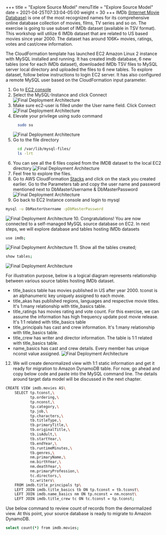 +++
title = "Explore Source Model"
menuTitle = "Explore Source Model"
date = 2021-04-25T07:33:04-05:00
weight = 30
+++
IMDb [(Internet Movie Database)](https://www.imdb.com/interfaces/) is one of the most recognized names for its comprehensive online database collection of movies, films, TV series and so on.
The exercise is going to use subset of IMDb dataset (available in TSV format). This workshop will utilize 6 IMDb dataset that are related to US based movies since year 2000.
The dataset has around 106K+ movies, ratings, votes and cast/crew information.

The CloudFormation template has launched EC2 Amazon Linux 2 instance with MySQL installed and running.
It has created imdb database, 6 new tables (one for each IMDb dataset), downloaded IMDb TSV files to MySQL server local directory and uploaded the files to 6 new tables. To explore dataset, follow below instructions to login EC2 server.
It has also configured a remote MySQL user based on the CloudFormation input parameter.

 1. Go to [EC2 console](https://console.aws.amazon.com/ec2/v2/home?region=us-east-1#Instances:instanceState=running)
 2. Select the MySQL-Instance and click Connect
    ![Final Deployment Architecture](/images/migration9.jpg)
 3. Make sure ec2-user is filled under the User name field. Click Connect
    ![Final Deployment Architecture](/images/migration10.jpg)
 4. Elevate your privilege using sudo command
    ```bash
      sudo su
    ```
    ![Final Deployment Architecture](/images/migration11.jpg)
 5. Go to the file directory
    ```bash
      cd /var/lib/mysql-files/
      ls -lrt
    ```
 6. You can see all the 6 files copied from the IMDB dataset to the local EC2 directory
    ![Final Deployment Architecture](/images/migration12.jpg)
 7. Feel free to explore the files.
 8. Go to AWS CloudFormation [Stacks](https://console.aws.amazon.com/cloudformation/home?region=us-east-1#/stacks?filteringStatus=active&filteringText=&viewNested=true&hideStacks=false) and click on the stack you created earlier. Go to the Parameters tab and copy the user name and password mentioned next to DbMasterUsername & DbMasterPassword
   ![Final Deployment Architecture](/images/migration13.jpg)
 9. Go back to EC2 Instance console and login to mysql
  ```bash
  mysql -u DbMasterUsername -pDbMasterPassword
  ```
   ![Final Deployment Architecture](/images/migration14.jpg)
10. Congratulations! You are now connected to a self-managed MySQL source database on EC2. In next steps, we will explore database and tables hosting IMDb datasets
  ```bash
  use imdb;
  ```
   ![Final Deployment Architecture](/images/migration15.jpg)
11. Show all the tables created;
   ```bash
   show tables;
   ```
   ![Final Deployment Architecture](/images/migration16.jpg)

For illustration purpose, below is a logical diagram represents relationship between various source tables hosting IMDb dataset.

  - title_basics table has movies published in US after year 2000. tconst is an alphanumeric key uniquely assigned to each movie.
  - title_akas has published regions, languages and respective movie titles. It's 1:many relationship with title_basics table.
  - title_ratings has movies rating and vote count. For this exercise, we can assume the information has high frequency update post movie release. It's 1:1 related with title_basics table
  - title_principals has cast and crew information. It's 1:many relationship with title_basics table.
  - title_crew has writer and director information. The table is 1:1 related with title_basics table.
  - name_basics has cast and crew details. Every member has unique nconst value assigned.
  ![Final Deployment Architecture](/images/migration31.jpg)

12. We will create denormalized view with 1:1 static information and get it ready for migration to Amazon DynamoDB table. For now, go ahead and copy below code and paste into the MySQL command line.
The details around target data model will be discussed in the next chapter.
```bash
CREATE VIEW imdb.movies AS\
    SELECT tp.tconst,\
           tp.ordering,\
           tp.nconst,\
           tp.category,\
           tp.job,\
           tp.characters,\
           tb.titleType,\
           tb.primaryTitle,\
           tb.originalTitle,\
           tb.isAdult,\
           tb.startYear,\
           tb.endYear,\
           tb.runtimeMinutes,\
           tb.genres,\
           nm.primaryName,\
           nm.birthYear,\
           nm.deathYear,\
           nm.primaryProfession,\
           tc.directors,\
           tc.writers\
    FROM imdb.title_principals tp\
    LEFT JOIN imdb.title_basics tb ON tp.tconst = tb.tconst\
    LEFT JOIN imdb.name_basics nm ON tp.nconst = nm.nconst\
    LEFT JOIN imdb.title_crew tc ON tc.tconst = tp.tconst;
  ```
  Use below command to review count of records from the denormalized view. At this point, your source database is ready to migrate to Amazon DynamoDB.
  ```bash
  select count(*) from imdb.movies;
  ```
